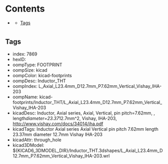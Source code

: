 



Contents
========

* [](#)
	* [Tags](#tags)

# 

## Tags

- index: 7869
- hexID: 
- oompType: FOOTPRINT
- oompSize: kicad
- oompColor: kicad-footprints
- oompDesc: Inductor_THT
- oompIndex: L_Axial_L23.4mm_D12.7mm_P7.62mm_Vertical_Vishay_IHA-203
- oompName: kicad-footprints/Inductor_THT/L_Axial_L23.4mm_D12.7mm_P7.62mm_Vertical_Vishay_IHA-203
- kicadDesc: Inductor, Axial series, Axial, Vertical, pin pitch=7.62mm, , length*diameter=23.37*12.7mm^2, Vishay, IHA-203, http://www.vishay.com/docs/34014/iha.pdf
- kicadTags: Inductor Axial series Axial Vertical pin pitch 7.62mm  length 23.37mm diameter 12.7mm Vishay IHA-203
- kicadAttr: through_hole
- kicad3DModel: ${KICAD6_3DMODEL_DIR}/Inductor_THT.3dshapes/L_Axial_L23.4mm_D12.7mm_P7.62mm_Vertical_Vishay_IHA-203.wrl

